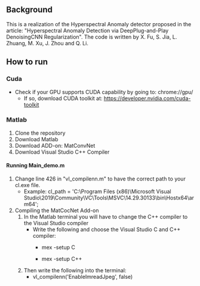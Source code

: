 ## Background

This is a realization of the Hyperspectral Anomaly detector proposed in the article: "Hyperspectral Anomaly Detection via DeepPlug-and-Play DenoisingCNN Regularization". The code is written by X. Fu, S. Jia, L. Zhuang, M. Xu, J. Zhou and Q. Li.



## How to run

### Cuda
* Check if your GPU supports CUDA capability by going to: chrome://gpu/
    * If so, download CUDA toolkit at: https://developer.nvidia.com/cuda-toolkit

### Matlab

1. Clone the repository
2. Download Matlab
3. Download ADD-on: MatConvNet
4. Download Visual Studio C++ Compiler

#### Running Main_demo.m

1. Change line 426 in "vl_compilenn.m" to have the correct path to your cl.exe file.
    * Example: cl_path = 'C:\Program Files (x86)\Microsoft Visual Studio\2019\Community\VC\Tools\MSVC\14.29.30133\bin\Hostx64\arm64';
2. Compiling the MatCocNet Add-on
    1. In the Matlab terminal you will have to change the C++ compiler to the Visual Studio compiler
        * Write the following and choose the Visual Studio C and C++ compiler:
            * mex -setup C

            * mex -setup C++
    2. Then write the following into the terminal:
        * vl_compilenn('EnableImreadJpeg', false)


